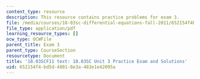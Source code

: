 ```yaml
---
content_type: resource
description: This resource contains practice problems for exam 3.
file: /media/courses/18-03sc-differential-equations-fall-2011/652154f4bd5d48018e3a483e1e42095a_MIT18_03SCF11_prex3.pdf
file_type: application/pdf
learning_resource_types: []
ocw_type: OCWFile
parent_title: Exam 3
parent_type: CourseSection
resourcetype: Document
title: '18.03SCF11 text: 18.03SC Unit 3 Practice Exam and Solutions'
uid: 652154f4-bd5d-4801-8e3a-483e1e42095a
---
```

